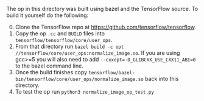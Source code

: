 The op in this directory was built using bazel and the TensorFlow source.  To
build it yourself do the following:

0. Clone the TensorFlow repo at https://github.com/tensorflow/tensorflow.
0. Copy the op `.cc` and `BUILD` files into
   `tensorflow/tensorflow/core/user_ops`.
0. From that directory run `bazel build -c opt
   //tensorflow/core/user_ops:normalize_image.so`. If you are using gcc>=5
   you will also need to add `--cxxopt=-D_GLIBCXX_USE_CXX11_ABI=0` to the
   bazel command line.
0. Once the build finishes copy
   `tensorflow/bazel-bin/tensorflow/core/user_ops/normalize_image.so` back
   into this directory.
0. To test the op run `python3 normalize_image_op_test.py`
